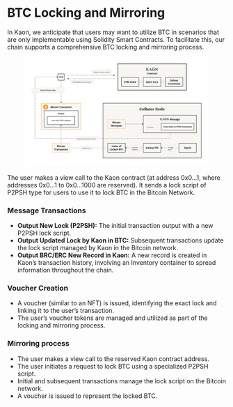 # BTC Locking and Mirroring

In Kaon, we anticipate that users may want to utilize BTC in scenarios that are only implementable using Solidity Smart Contracts. To facilitate this, our chain supports a comprehensive BTC locking and mirroring process.

<figure><img src="../.gitbook/assets/image (4).png" alt=""><figcaption></figcaption></figure>

The user makes a view call to the Kaon contract (at address 0x0…1, where addresses 0x0…1 to 0x0…1000 are reserved). It sends a lock script of P2PSH type for users to use it to lock BTC in the Bitcoin Network.

### **Message Transactions**

* **Output New Lock (P2PSH):** The initial transaction output with a new P2PSH lock script.
* **Output Updated Lock by Kaon in BTC:** Subsequent transactions update the lock script managed by Kaon in the Bitcoin network.
* **Output BRC/ERC New Record in Kaon:** A new record is created in Kaon’s transaction history, involving an Inventory container to spread information throughout the chain.

### **Voucher Creation**

* A voucher (similar to an NFT) is issued, identifying the exact lock and linking it to the user’s transaction.
* The user’s voucher tokens are managed and utilized as part of the locking and mirroring process.

### **Mirroring process**

* The user makes a view call to the reserved Kaon contract address.
* The user initiates a request to lock BTC using a specialized P2PSH script.
* Initial and subsequent transactions manage the lock script on the Bitcoin network.
* A voucher is issued to represent the locked BTC.

